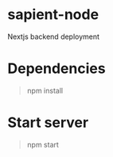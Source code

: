 # sapient-node
Nextjs backend deployment


# Dependencies

> npm install

# Start server

> npm start
